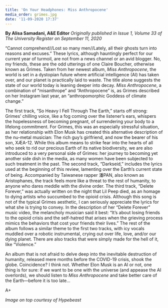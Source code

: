 ```yaml
---
title: 'On Your Headphones: Miss Anthropocene'
media_order: grimes.jpg
date: '11-09-2020 17:37'
---
```


**By Alisa Samadani, A&E Editor** _Originally published in Issue 1, Volume 33 of The University Register on September 11, 2020_

“Cannot comprehend//Lost so many men//Lately, all their ghosts turn into reasons and excuses.” These lyrics, although hauntingly perfect for our current year of turmoil, are not from a news channel or an avid blogger. No, my friends, these are the odd utterings of one Claire Boucher, otherwise known as Grimes. Taken from her newest album, _Miss Anthropocene_, the world is set in a dystopian future where artificial intelligence (AI) has taken over, and our planet is practically laid to waste. The title alone suggests the state of our world today is leaning deeper into decay. _Miss Anthropocene_, a combination of “misanthrope” and “Anthropocene” is, 
as Grimes described on her Instagram last year, an “anthropomorphic Goddess of climate change.” 

The first track, “So Heavy I Fell Through The Earth,” starts off strong: Grimes’ chilling voice, like a fog coming over the listener’s ears, whispers the hopelessness of becoming pregnant, of surrendering your body to a lifelong commitment. For Grimes, this was an especially stressful situation, as her relationship with Elon Musk has created this alternative description of the nu-metal musician: The rich guy’s girlfriend, and now the bearer of his son, XÆA-12. While this album means to strike fear into the hearts of all who seek to rid our precious Earth of its native biodiversity, we are also introduced to a very personal side of Grimes: her journey to becoming yet another side dish in the media, as many women have been subjected to such treatment in the past. The second track, “Darkseid,” includes the lyrics used at the beginning of this review, lamenting over the Earth’s current state of being. Accompanied by Taiwanese rapper 潘PAN, also known as Aristophanes, the track feels more like a threat to the rest of humanity, to anyone who dares meddle with the divine order. The third track, “Delete Forever,” was actually written on the night that Lil Peep died, as an homage to dying artists who succumbed to the opioid crisis. Although this song is not of the typical Grimes aesthetic, I can seriously appreciate the lyrics for what she is trying to convey. In the description of her “Delete Forever” music video, the melancholy musician said it best: “It’s about losing friends to the opioid crisis and the self-hatred that arises when the grieving process mimics the behaviors that cost your friends their lives.” The rest of the album follows a similar theme to the first two tracks, with icy vocals muddled over a robotic instrumental, crying out over life, love, and/or our dying planet. There are also tracks that were simply made for the hell of it, like “Violence.”

An album that is not afraid to delve deep into the inevitable destruction of humanity, released mere months before the COVID-19 crisis, shook the globe. Coincidence? I think not. Whether Elon Musk is an AI or not, one thing is for sure: if we want to be one with the universe (and appease the AI overlords), we should listen to _Miss Anthropocene_ and take better care of the Earth—before it is too late...

A+

_Image on top courtesy of Hypebeast_